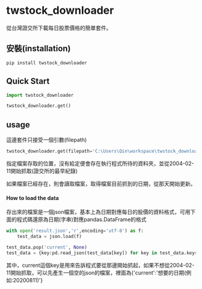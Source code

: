 twstock_downloader
========================
從台灣證交所下載每日股票價格的簡單套件。


## 安裝(installation)
```
pip install twstock_downloader
```

## Quick Start

```python
import twstock_downloader

twstock_downloader.get()
```

## usage

這邊套件只接受一個引數(filepath)

```python
twstock_downloader.get(filepath='C:\Users\Qin\workspace\twstock_downloader\twstock_downloader\result.json')
```
指定檔案存取的位置，沒有給定便會存在執行程式所待的資料夾，並從2004-02-11開始抓取(證交所的最早紀錄)

如果檔案已經存在，則會讀取檔案，取得檔案目前抓到的日期，從那天開始更新。



#### How to load the data
存出來的檔案是一個json檔案，基本上為日期對應每日的股價的資料格式，可用下面的程式碼還原為日期(字串)對應pandas.DataFrame的格式

```python
with open('result.json','r',encoding='utf-8') as f:
    test_data = json.load(f)

test_data.pop('current', None)
test_data = {key:pd.read_json(test_data[key]) for key in test_data.keys()} 
```

其中，current這個key是用來告訴程式要從那邊開始抓起，如果不想從2004-02-11開始抓取，可以先產生一個空的json的檔案，裡面為{'current':'想要的日期(例如:20200811)'}

